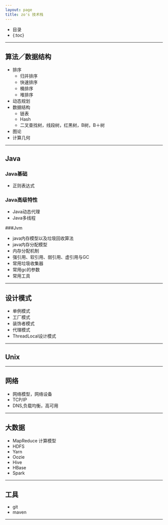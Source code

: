 ```yaml
---
layout: page
title: zo's 技术栈
---
```


* 目录 
* {:toc}

---

## 算法／数据结构

* 排序
	* 归并排序
	* 快速排序
	* 桶排序
	* 堆排序
* 动态规划
* 数据结构
	* 链表
	* Hash
	* 二叉查找树，线段树，红黑树，B树，B＋树
* 图论
* 计算几何

---

## Java

### Java基础

* 正则表达式

### Java高级特性

* Java动态代理
* Java多线程

###Jvm
* java内存模型以及垃圾回收算法
* java内存分配模型
* 内存分配机制
* 强引用、软引用、弱引用、虚引用与GC
* 常用垃圾收集器
* 常用gc的参数
* 常用工具

---

## 设计模式

* 单例模式
* 工厂模式
* 装饰者模式
* 代理模式
* ThreadLocal设计模式

---

## Unix

---

## 网络

* 网络模型，网络设备
* TCP/IP
* DNS,负载均衡，高可用

---

## 大数据
* MapReduce 计算模型
* HDFS
* Yarn
* Oozie
* Hive
* HBase
* Spark


---

## 工具

* git
* maven

---